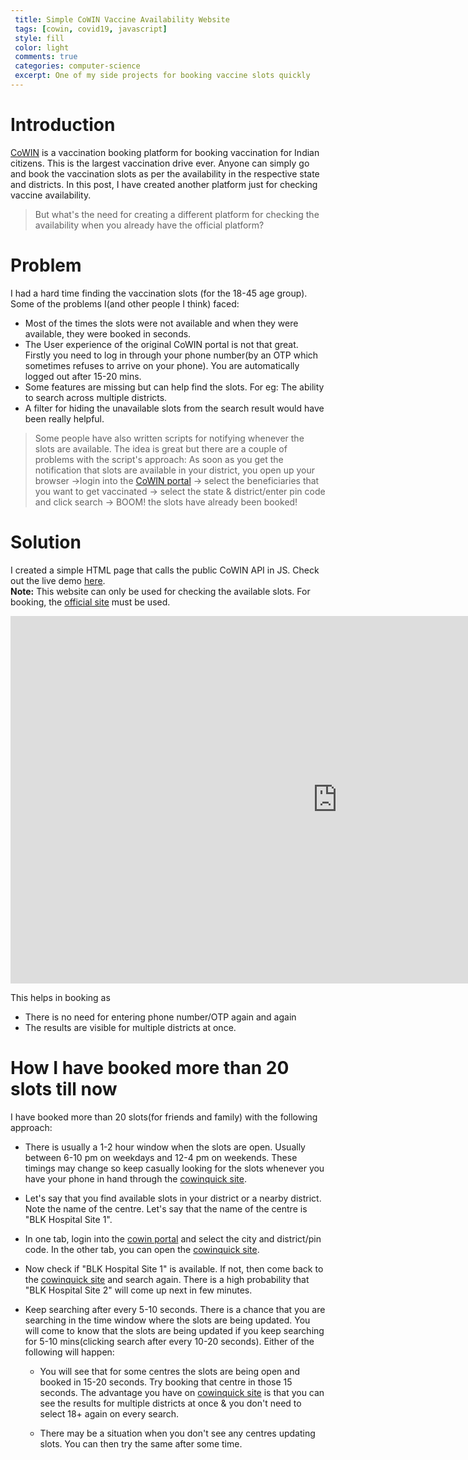 ```yaml
---
 title: Simple CoWIN Vaccine Availability Website 
 tags: [cowin, covid19, javascript]
 style: fill
 color: light
 comments: true
 categories: computer-science
 excerpt: One of my side projects for booking vaccine slots quickly
---
```


# Introduction
[CoWIN](https://www.cowin.gov.in/home) is a vaccination booking platform for booking vaccination for Indian citizens. This is the largest vaccination drive ever. Anyone can simply go and book the vaccination slots as per the availability in the respective state and districts. In this post, I have created another platform just for checking vaccine availability.
 

> But what's the need for creating a different platform for checking the availability when you already have the official platform?

# Problem
I had a hard time finding the vaccination slots (for the 18-45 age group). Some of the problems I(and other people I think) faced:
* Most of the times the slots were not available and when they were available, they were booked in seconds. 
* The User experience of the original CoWIN portal is not that great. Firstly you need to log in through your phone number(by an OTP which sometimes refuses to arrive on your phone). You are automatically logged out after 15-20 mins.
* Some features are missing but can help find the slots. For eg: The ability to search across multiple districts.
* A filter for hiding the unavailable slots from the search result would have been really helpful.

> Some people have also written scripts for notifying whenever the slots are available. The idea is great but there are a couple of problems with the script's approach:
As soon as you get the notification that slots are available in your district, you open up your browser ->login into the [CoWIN portal](https://www.cowin.gov.in/home) -> select the beneficiaries that you want to get vaccinated -> select the state & district/enter pin code and click search -> BOOM! the slots have already been booked! 
  

# Solution
I created a simple HTML page that calls the public CoWIN API in JS. Check out the live demo [here](https://dollardhingra.com/cowinquick/).  
**Note:** This website can only be used for checking the available slots. For booking, the [official site](https://www.cowin.gov.in/home) must be used.

<iframe width="1046" height="588" src="https://www.youtube.com/embed/knjqHZNs7LM" title="YouTube video player" frameborder="0" allow="accelerometer; autoplay; clipboard-write; encrypted-media; gyroscope; picture-in-picture" allowfullscreen></iframe>


This helps in booking as
* There is no need for entering phone number/OTP again and again
* The results are visible for multiple districts at once.

# How I have booked more than 20 slots till now
I have booked more than 20 slots(for friends and family) with the following approach:
* There is usually a 1-2 hour window when the slots are open. Usually between 6-10 pm on weekdays and 12-4 pm on weekends. These timings may change so keep casually looking for the slots whenever you have your phone in hand through the [cowinquick site](https://dollardhingra.com/cowinquick/).

* Let's say that you find available slots in your district or a nearby district. Note the name of the centre. Let's say that the name of the centre is "BLK Hospital Site 1". 

* In one tab, login into the [cowin portal](https://www.cowin.gov.in/home) and select the city and district/pin code. In the other tab, you can open the [cowinquick site](https://dollardhingra.com/cowinquick/).

* Now check if "BLK Hospital Site 1" is available. If not, then come back to the [cowinquick site](https://dollardhingra.com/cowinquick/) and search again. There is a high probability that "BLK Hospital Site 2" will come up next in few minutes. 

* Keep searching after every 5-10 seconds. There is a chance that you are searching in the time window where the slots are being updated. You will come to know that the slots are being updated if you keep searching for 5-10 mins(clicking search after every 10-20 seconds). Either of the following will happen:
    - You will see that for some centres the slots are being open and booked in 15-20 seconds. Try booking that centre in those 15 seconds. The advantage you have on [cowinquick site](https://dollardhingra.com/cowinquick/) is that you can see the results for multiple districts at once & you don't need to select 18+ again on every search. 

    - There may be a situation when you don't see any centres updating slots. You can then try the same after some time. 

